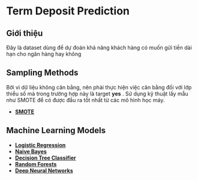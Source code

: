 # Term Deposit Prediction
## Giới thiệu

Đây là dataset dùng để dự đoán khả năng khách hàng có muốn gửi tiền dài hạn cho ngân hàng hay không

## Sampling Methods

Bởi vì dữ liệu không cân bằng, nên phải thực hiện việc cân bằng đối với lớp thiểu số mà trong trường hợp này là target __yes__ . Sử dụng kỹ thuật lấy mẫu như SMOTE để có được đầu ra tốt nhất từ các mô hình học máy.
* [__SMOTE__](https://imbalanced-learn.org/stable/references/generated/imblearn.over_sampling.SMOTE.html)

## Machine Learning Models

* [__Logistic Regression__](https://scikit-learn.org/stable/modules/generated/sklearn.linear_model.LogisticRegression.html)
* [__Naive Bayes__](https://scikit-learn.org/stable/modules/generated/sklearn.naive_bayes.MultinomialNB.html)
* [__Decision Tree Classifier__](https://scikit-learn.org/stable/modules/generated/sklearn.tree.DecisionTreeClassifier.html)
* [__Random Forests__](https://scikit-learn.org/stable/modules/generated/sklearn.ensemble.RandomForestClassifier.html)
* [__Deep Neural Networks__](https://scikit-learn.org/stable/modules/generated/sklearn.neural_network.MLPClassifier.html)